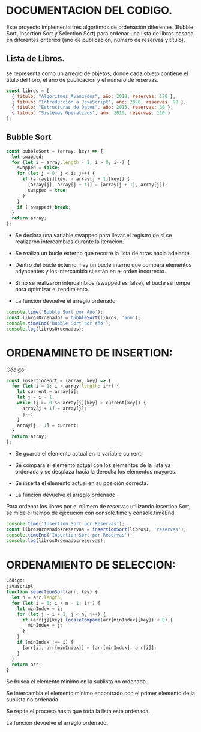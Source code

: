 # DOCUMENTACION DEL CODIGO.

Este proyecto implementa tres algoritmos de ordenación diferentes (Bubble Sort, Insertion Sort y Selection Sort) para ordenar una lista de libros basada en diferentes criterios (año de publicación, número de reservas y título).

## Lista de Libros.

se representa como un arreglo de objetos, donde cada objeto contiene el título del libro, el año de publicación y el número de reservas.

````javascript
const libros = [
  { titulo: "Algoritmos Avanzados", año: 2018, reservas: 120 },
  { titulo: "Introducción a JavaScript", año: 2020, reservas: 90 },
  { titulo: "Estructuras de Datos", año: 2015, reservas: 60 },
  { titulo: "Sistemas Operativos", año: 2019, reservas: 110 }
];
````
## Bubble Sort

````javascript
const bubbleSort = (array, key) => {
  let swapped;
  for (let i = array.length - 1; i > 0; i--) { 
    swapped = false; 
    for (let j = 0; j < i; j++) { 
      if (array[j][key] > array[j + 1][key]) { 
        [array[j], array[j + 1]] = [array[j + 1], array[j]];
        swapped = true; 
      }
    }
    if (!swapped) break; 
  }
  return array;
};
````
- Se declara una variable swapped para llevar el registro de si se realizaron intercambios durante la iteración.

- Se realiza un bucle externo que recorre la lista de atrás hacia adelante.

- Dentro del bucle externo, hay un bucle interno que compara elementos adyacentes y los intercambia si están en el orden incorrecto.

- Si no se realizaron intercambios (swapped es false), el bucle se rompe para optimizar el rendimiento.

- La función devuelve el arreglo ordenado.
  
````javascript
console.time('Bubble Sort por Año');
const librosOrdenados = bubbleSort(libros, 'año');
console.timeEnd('Bubble Sort por Año');
console.log(librosOrdenados);
````

# ORDENAMINETO DE INSERTION:



Código:
````javascript
const insertionSort = (array, key) => {
  for (let i = 1; i < array.length; i++) {
    let current = array[i];
    let j = i - 1;
    while (j >= 0 && array[j][key] > current[key]) {
      array[j + 1] = array[j];
      j--;
    }
    array[j + 1] = current;
  }
  return array;
};
````

- Se guarda el elemento actual en la variable current.

- Se compara el elemento actual con los elementos de la lista ya ordenada y se desplaza hacia la derecha los elementos mayores.

- Se inserta el elemento actual en su posición correcta.

- La función devuelve el arreglo ordenado.


Para ordenar los libros por el número de reservas utilizando Insertion Sort, se mide el tiempo de ejecución con console.time y console.timeEnd.

````javascript
console.time('Insertion Sort por Reservas');
const librosOrdenadosreservas = insertionSort(libros1, 'reservas');
console.timeEnd('Insertion Sort por Reservas');
console.log(librosOrdenadosreservas);
````

# ORDENAMIENTO DE SELECCION: 

````javascript
Código:
javascript
function selectionSort(arr, key) {
  let n = arr.length;
  for (let i = 0; i < n - 1; i++) {
    let minIndex = i;
    for (let j = i + 1; j < n; j++) {
      if (arr[j][key].localeCompare(arr[minIndex][key]) < 0) {
        minIndex = j;
      }
    }
    if (minIndex !== i) {
      [arr[i], arr[minIndex]] = [arr[minIndex], arr[i]];
    }
  }
  return arr;
}
````

Se busca el elemento mínimo en la sublista no ordenada.

Se intercambia el elemento mínimo encontrado con el primer elemento de la sublista no ordenada.

Se repite el proceso hasta que toda la lista esté ordenada.

La función devuelve el arreglo ordenado.





